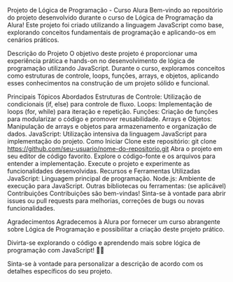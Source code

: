 Projeto de Lógica de Programação - Curso Alura
Bem-vindo ao repositório do projeto desenvolvido durante o curso de Lógica de Programação da Alura! Este projeto foi criado utilizando a linguagem JavaScript como base, explorando conceitos fundamentais de programação e aplicando-os em cenários práticos.

Descrição do Projeto
O objetivo deste projeto é proporcionar uma experiência prática e hands-on no desenvolvimento de lógica de programação utilizando JavaScript. Durante o curso, exploramos conceitos como estruturas de controle, loops, funções, arrays, e objetos, aplicando esses conhecimentos na construção de um projeto sólido e funcional.

Principais Tópicos Abordados
Estruturas de Controle: Utilização de condicionais (if, else) para controle de fluxo.
Loops: Implementação de loops (for, while) para iteração e repetição.
Funções: Criação de funções para modularizar o código e promover reusabilidade.
Arrays e Objetos: Manipulação de arrays e objetos para armazenamento e organização de dados.
JavaScript: Utilização intensiva da linguagem JavaScript para implementação do projeto.
Como Iniciar
Clone este repositório: git clone https://github.com/seu-usuario/nome-do-repositorio.git
Abra o projeto em seu editor de código favorito.
Explore o código-fonte e os arquivos para entender a implementação.
Execute o projeto e experimente as funcionalidades desenvolvidas.
Recursos e Ferramentas Utilizadas
JavaScript: Linguagem principal de programação.
Node.js: Ambiente de execução para JavaScript.
Outras bibliotecas ou ferramentas: (se aplicável)
Contribuições
Contribuições são bem-vindas! Sinta-se à vontade para abrir issues ou pull requests para melhorias, correções de bugs ou novas funcionalidades.

Agradecimentos
Agradecemos à Alura por fornecer um curso abrangente sobre Lógica de Programação e possibilitar a criação deste projeto prático.

Divirta-se explorando o código e aprendendo mais sobre lógica de programação com JavaScript! 🚀✨

Sinta-se à vontade para personalizar a descrição de acordo com os detalhes específicos do seu projeto.
